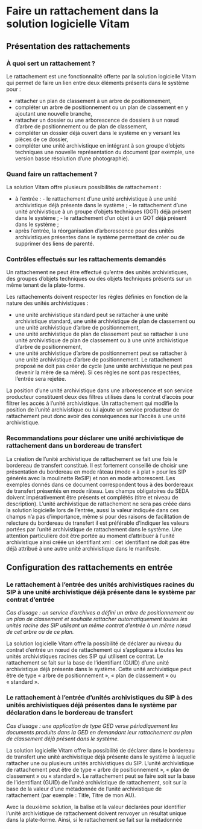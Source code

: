 Faire un rattachement dans la solution logicielle Vitam
====

Présentation des rattachements
---
### À quoi sert un rattachement ?
Le rattachement est une fonctionnalité offerte par la solution logicielle Vitam qui permet de faire un lien entre deux éléments présents dans le système pour :
- rattacher un plan de classement à un arbre de positionnement,
- compléter un arbre de positionnement ou un plan de classement en y ajoutant une nouvelle branche,
- rattacher un dossier ou une arborescence de dossiers à un nœud d’arbre de positionnement ou de plan de classement,
- compléter un dossier déjà ouvert dans le système en y versant les pièces de ce dossier,
- compléter une unité archivistique en intégrant à son groupe d’objets techniques une nouvelle représentation du document (par exemple, une version basse résolution d’une photographie).


### Quand faire un rattachement ?
La solution Vitam offre plusieurs possibilités de rattachement :
- à l’entrée :
      - le rattachement d’une unité archivistique à une unité archivistique déjà présente dans le système ;
      - le rattachement d’une unité archivistique à un groupe d’objets techniques (GOT) déjà présent dans le système ;
      - le rattachement d’un objet à un GOT déjà présent dans le système ;
- après l’entrée, la réorganisation d’arborescence pour des unités archivistiques présentes dans le système permettant de créer ou de supprimer des liens de parenté.


### Contrôles effectués sur les rattachements demandés
Un rattachement ne peut être effectué qu’entre des unités archivistiques, des groupes d’objets techniques ou des objets techniques présents sur un même tenant de la plate-forme.

Les rattachements doivent respecter les règles définies en fonction de la nature des unités archivistiques :
- une unité archivistique standard peut se rattacher à une unité archivistique standard, une unité archivistique de plan de classement ou une unité archivistique d’arbre de positionnement,
- une unité archivistique de plan de classement peut se rattacher à une unité archivistique de plan de classement ou à une unité archivistique d’arbre de positionnement,
- une unité archivistique d’arbre de positionnement peut se rattacher à une unité archivistique d’arbre de positionnement.
Le rattachement proposé ne doit pas créer de cycle (une unité archivistique ne peut pas devenir la mère de sa mère).
Si ces règles ne sont pas respectées, l’entrée sera rejetée.

La position d’une unité archivistique dans une arborescence et son service producteur constituent deux des filtres utilisés dans le contrat d’accès pour filtrer les accès à l’unité archivistique. Un rattachement qui modifie la position de l’unité archivistique ou lui ajoute un service producteur de rattachement peut donc avoir des conséquences sur l’accès à une unité archivistique.


### Recommandations pour déclarer une unité archivistique de rattachement dans un bordereau de transfert

La création de l’unité archivistique de rattachement se fait une fois le bordereau de transfert constitué. Il est fortement conseillé de choisir une présentation du bordereau en mode râteau (mode « à plat » pour les SIP générés avec la moulinette ReSIP) et non en mode arborescent. Les exemples donnés dans ce document correspondent tous à des bordereaux de transfert présentés en mode râteau.
Les champs obligatoires du SEDA doivent impérativement être présents et complétés (titre et niveau de description).
L’unité archivistique de rattachement ne sera pas créée dans la solution logicielle lors de l’entrée, aussi la valeur indiquée dans ces champs n’a pas d’importance, même si pour des raisons de facilitation de relecture du bordereau de transfert il est préférable d’indiquer les valeurs portées par l’unité archivistique de rattachement dans le système.
Une attention particulière doit être portée au moment d’attribuer à l’unité archivistique ainsi créée un identifiant xml : cet identifiant ne doit pas être déjà attribué à une autre unité archivistique dans le manifeste.


Configuration des rattachements en entrée
---
### Le rattachement à l’entrée des unités archivistiques racines du SIP à une unité archivistique  déjà présente dans le système par contrat d’entrée

*Cas d’usage : un service d’archives a défini un arbre de positionnement ou un plan de classement et souhaite rattacher automatiquement toutes les unités racine des SIP utilisant un même contrat d’entrée à un même nœud de cet arbre ou de ce plan.*

La solution logicielle Vitam offre la possibilité de déclarer au niveau du contrat d’entrée un nœud de rattachement qui s’appliquera à toutes les unités archivistiques racines des SIP qui utilisent ce contrat.
Le rattachement se fait sur la base de l’identifiant (GUID) d’une unité archivistique déjà présente dans le système. Cette unité archivistique peut être de type « arbre de positionnement », « plan de classement » ou « standard ».


### Le rattachement à l’entrée d’unités archivistiques du SIP à des unités archivistiques déjà présentes dans le système par déclaration dans le bordereau de transfert

*Cas d’usage : une application de type GED verse périodiquement les documents produits dans la GED en demandant leur rattachement au plan de classement déjà présent dans le système.*

La solution logicielle Vitam offre la possibilité de déclarer dans le bordereau de transfert une unité archivistique déjà présente dans le système à laquelle rattacher une ou plusieurs unités archivistiques du SIP. L’unité archivistique de rattachement peut être de type « arbre de positionnement », « plan de classement » ou « standard ».
Le rattachement peut se faire soit sur la base de l’identifiant (GUID) de l’unité archivistique de rattachement, soit sur la base de la valeur d’une métadonnée de l’unité archivistique de rattachement (par exemple : <MetadataName>Title</MetadataName>, <MetadataValue>Titre de mon AU</MetadataValue>).

Avec la deuxième solution, la balise et la valeur déclarées pour identifier l’unité archivistique de rattachement doivent renvoyer un résultat unique dans la plate-forme. Ainsi, si le rattachement se fait sur la métadonnée <Title> et que plusieurs unités archivistiques ont la même valeur pour le champ Title, le rattachement ne pourra pas être effectué et l’entrée du SIP échouera.
Il est donc recommandé d’utiliser des éléments univoques comme un identifiant (par exemple, les balises <FilePlanPosition>, <OriginatingSystemId>, <ArchivalAgencyArchiveUnitIdentifier>, <OriginatingAgencyArchiveUnitIdentifier>, <TransferringAgencyArchiveUnitIdentifier>).

Dans les deux cas, il convient de :
- créer dans le bordereau une unité archivistique correspondant à l’unité archivistique déjà présente dans le système, renseignée avec les champs obligatoires dans le SEDA (Title, DescriptionLevel). Cette création est indispensable afin de respecter la logique du standard SEDA ;
- insérer dans le sous-bloc <Management> de cette unité archivistique un sous-bloc <UpdateOperation> (extension du schéma SEDA) ;
- déclarer dans la balise <UpdateOperation> de cette unité archivistique les informations permettant son identification dans le système. Cette déclaration peut être faite selon 2 méthodes :
      - méthode 1 : insérer dans le sous-bloc <UpdateOperation> une balise <SystemId> comprenant l’identifiant unique attribué par la solution logicielle Vitam à l’unité archivistique déjà présente dans le système ;
      - méthode 2 : insérer dans le sous-bloc <UpdateOperation> un bloc <ArchiveUnitIdentifierKey> qui comprend lui-même 2 balises : <MetadataName> qui doit correspondre à une balise du bloc Content du schéma SEDA 2.1, et une balise <MetadataValue> qui doit correspondre à la valeur du champ de l’unité archivistique déjà présente dans le système à laquelle on veut rattacher l’unité archivistique du SIP ;
- faire référence aux unités archivistiques du bordereau de transfert à rattacher en utilisant la balise <ArchiveUnitRefId>.

*Exemple pour la méthode 1*
``````
<ArchiveUnit id="ID4">
        <Management>
                <UpdateOperation>
                            <SystemId>aeaqaaaaaihnjdarabzvqak3m2b3qoqaaaaq</SystemId>
                </UpdateOperation>
        </Management>
        <Content>
                <DescriptionLevel>RecordGrp</DescriptionLevel>
                <Title xml:lang="fr">Sénat</Title>
        </Content>
        <ArchiveUnit id="ID20">
                <ArchiveUnitRefId>ID3</ArchiveUnitRefId>
        </ArchiveUnit>
</ArchiveUnit>
``````
*Exemple pour la méthode 2*
``````
<ArchiveUnit id="ID4">
        <Management>
                <UpdateOperation>
                            <ArchiveUnitIdentifierKey>
                                     <MetadataName>Title</MetadataName>
                                     <MetadataValue>デモ</MetadataValue>
                            </ArchiveUnitIdentifierKey>
                </UpdateOperation>
        </Management>
        <Content>
                <DescriptionLevel>RecordGrp</DescriptionLevel>
                <Title>Sénat</Title>
        </Content>
        <ArchiveUnit id="ID9">
                <ArchiveUnitRefId>ID3</ArchiveUnitRefId>
        </ArchiveUnit>
</ArchiveUnit>
``````
*Contrôle sur le positionnement des rattachements déclarés dans le bordereau de transfert*
La solution logicielle Vitam offre la possibilité de déclarer un ou plusieurs nœud(s) dans le contrat d’entrée pour faire des contrôles sur les rattachements déclarés dans les bordereaux de transfert des SIP utilisant ce contrat d’entrée. En ce cas, le système vérifiera à l’entrée que les rattachements déclarés dans le bordereau de transfert correspondent à ce nœud ou sont bien situés dans sa descendance. Si ce n’est pas le cas, l’entrée sera en échec.
Le nœud déclaré peut être de type « arbre de positionnement », « plan de classement » ou « standard ».

Le contrat d’entrée peut être paramétré pour interdire la présence d’un rattachement dans le bordereau de transfert, l’autoriser ou la rendre obligatoire.


### Le rattachement à l’entrée d’une unité archivistique du SIP à un groupe d’objets techniques déjà présent dans le système par déclaration dans le bordereau de transfert

*Cas d’usage : une unité archivistique est représentée par un objet technique (au sein d’un groupe d’objets techniques) déjà présent dans le système. Le service d’archives ne souhaite pas verser une deuxième fois le fichier et veut que l’unité archivistique à verser soit rattachée au groupe d’objets techniques déjà présent dans le système.*

La solution logicielle Vitam offre la possibilité de déclarer dans le bordereau un groupe d’objets techniques déjà présent dans le système auquel se rattachera une unité archivistique.
Afin de rattacher une unité archivistique présente dans le bordereau à un groupe d’objets déjà présent dans la plate-forme utilisant la solution logicielle Vitam, il est obligatoire :
- d’ajouter un sous-bloc <DataObjectGroup> à l’unité archivistique (extension du schéma SEDA) ;
- d’ajouter dans ce bloc un élément <DataObjectGroupExistingReferenceId> ;
- d’insérer dans l’élément <DataObjectGroupExistingReferenceId> une balise <SystemId> comprenant l’identifiant unique attribué par la solution logicielle Vitam au groupe d’objets techniques déjà présent dans la solution logicielle Vitam.

Le rattachement d’une unité archivistique à un groupe d’objets techniques déjà présent dans le système ne nécessite aucune configuration particulière du contrat d’entrée.


### Le rattachement d’un objet technique à un groupe d’objets techniques déjà présent dans le système par déclaration dans le bordereau de transfert (mise à jour d’une unité archivistique)

*Cas d’usage : un nouveau fichier représentant l’unité archivistique a été créé (par exemple, une version basse résolution d’une image fixe pour diffusion ou une vignette) et on souhaite l’ajouter au groupe d’objets techniques existant.*
*Cas d’usage : au moment de l’entrée d’un fonds photographique, seules les versions de diffusion ont pu être collectées. Le service d’archives reçoit par la suite les versions haute définition (masters) et souhaite les ajouter aux groupes d’objets techniques existants.*

La solution logicielle Vitam offre la possibilité de déclarer dans le bordereau l’unité archivistique dont le groupe d’objets techniques doit être mis à jour par l’ajout d’un objet technique.
Seul le service producteur ayant provoqué la création du groupe d’objets techniques dans la plate-forme utilisant la solution logicielle Vitam a le droit de rajouter des objets à ce groupe d’objets. Le service producteur du SIP doit donc obligatoirement être le même que le service producteur du SIP qui a transféré le groupe d’objets techniques. Le transfert sera sinon rejeté.

L’ajout d’objets à un groupe d’objets existant doit être autorisé par le contrat d’entrée utilisé. Le contrat d’entrée peut bloquer l’ajout d’un objet ou ne l’autoriser que pour certains usages.

Le rattachement se fait en déclarant l’identifiant (GUID) de l’unité archivistique qui déclare le groupe d’objets à compléter.

Pour cela il convient de :
- créer dans le bordereau une unité archivistique correspondant à l’unité archivistique dont le groupe d’objets doit être mis à jour, renseignée avec les champs obligatoires dans le SEDA (Title, DescriptionLevel). Cette création est indispensable afin de respecter la logique du standard SEDA ;
- insérer dans le sous-bloc <Management> de cette unité archivistique un sous-bloc <UpdateOperation> (extension du schéma SEDA) ;
- déclarer dans le sous-bloc <UpdateOperation> les informations permettant l’identification dans le système de l’unité archivistique dont le groupe d’objets techniques est à mettre à jour. Cette déclaration peut être faite selon 2 méthodes :
      - méthode 1 en utilisant le GUID attribué par la solution logicielle Vitam : insérer dans le sous-bloc <UpdateOperation> une balise <SystemId> comprenant l’identifiant unique attribué par la solution logicielle Vitam à l’unité archivistique déjà présente dans le système ;
      - méthode 2 en utilisant d’autres éléments de description de l’unité archivistique : insérer dans le sous-bloc <UpdateOperation> un bloc <ArchiveUnitIdentifierKey> qui comprend lui-même 2 balises : <MetadataName> qui doit correspondre à une balise du bloc Content du schéma SEDA 2.1., et une balise <MetadataValue> qui doit correspondre à la valeur du champ de l’unité archivistique présente dans le système à laquelle on veut rattacher l’objet du SIP ;
- déclarer les objets du bordereau de transfert à rajouter en utilisant la balise <DataObjectGroupReferenceId>.

*Exemple pour la méthode 1*
``````
<ArchiveUnit id="ID4">
        <Management>
                <UpdateOperation>
                            <SystemId>aeaqaaaaaihnjdarabzvqak3m2b3qoqaaaaq</SystemId>
                </UpdateOperation>
        </Management>
        <Content>
                <DescriptionLevel>Item</DescriptionLevel>
                <Title xml:lang="fr">Discours prononcé lors de la discussion générale en deuxième lecture de la proposition de loi Warsmann de simplification et d'amélioration de la qualité du droit</Title>
        </Content>
        <DataObjectReference>
                <DataObjectGroupReferenceId>ID4</DataObjectGroupReferenceId>
        </DataObjectReference>
</ArchiveUnit>
``````
*Exemple pour la méthode 2*
``````
<ArchiveUnit id="ID4">
        <Management>
                <UpdateOperation>
                            <ArchiveUnitIdentifierKey>
                                     <MetadataName>Title</MetadataName>
                                     <MetadataValue>デモ</MetadataValue>
                            </ArchiveUnitIdentifierKey>
                </UpdateOperation>
        </Management>
        <Content>
                <DescriptionLevel>RecordGrp</DescriptionLevel>
                <Title>Sénat</Title>
        </Content>
        <DataObjectReference>
                <DataObjectGroupReferenceId>ID4</DataObjectGroupReferenceId>
        </DataObjectReference>
</ArchiveUnit>
``````

La réorganisation d’arborescence pour les unités archivistiques déjà présentes dans le système
----

*Cas d’usage : un service d’archives a modifié son arbre de positionnement ou son plan de classement et souhaite rattacher à une branche nouvellement créée une arborescence d’unités archivistiques déjà présentes dans le système.*

La solution logicielle Vitam offre la possibilité de modifier l’arborescence des unités archivistiques déjà présentes dans la plate-forme en supprimant ou en créant un lien entre deux unités archivistiques.

La modification d’arborescence :
- est une opération potentiellement lourde, car elle a un impact sur toute la descendance des unités archivistiques concernées. Elle doit être utilisée avec précaution et n’a pas pour objectif de permettre la réorganisation de vracs ;
- ne peut être réalisée si une autre modification d’arborescence ou une opération d’élimination est en cours.

La modification d’arborescence s’accompagne d’une mise à jour du registre des fonds.

Le détachement et le rattachement ont des conséquences sur les services producteurs et les héritages de règles de gestion. L’archiviste doit s’assurer que les unités archivistiques resteront accessibles aux utilisateurs qui ont des droits pour les consulter et que les nouveaux héritages des règles de gestion ne conduiront pas à des conflits dans l’application des règles (cf. [vademecum Positionner des règles de gestion dans la solution logicielle Vitam](./Vademecum_reglesgestion_fonctionnement.md)).

